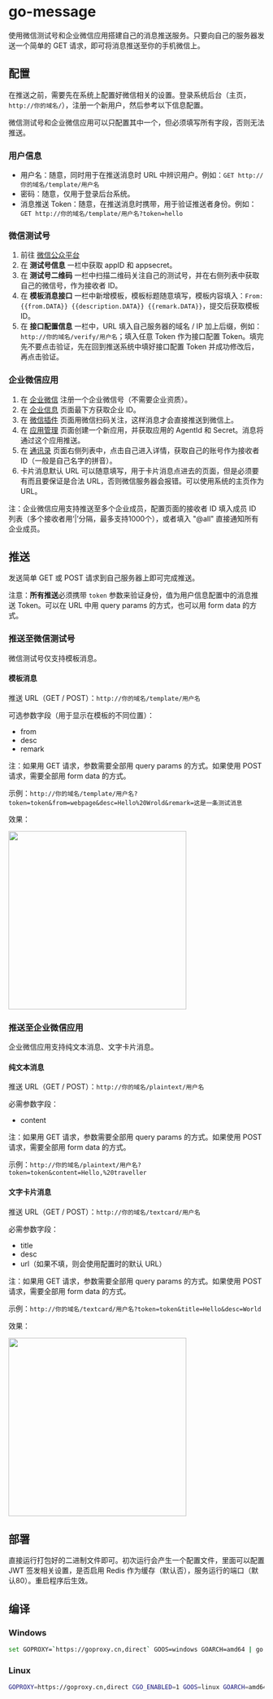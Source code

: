 # go-message

使用微信测试号和企业微信应用搭建自己的消息推送服务。只要向自己的服务器发送一个简单的 GET 请求，即可将消息推送至你的手机微信上。

## 配置

在推送之前，需要先在系统上配置好微信相关的设置。登录系统后台（主页，`http://你的域名/`），注册一个新用户，然后参考以下信息配置。

微信测试号和企业微信应用可以只配置其中一个，但必须填写所有字段，否则无法推送。

### 用户信息

+ 用户名：随意，同时用于在推送消息时 URL 中辨识用户。例如：`GET http://你的域名/template/用户名`
+ 密码：随意，仅用于登录后台系统。
+ 消息推送 Token：随意，在推送消息时携带，用于验证推送者身份。例如：`GET http://你的域名/template/用户名?token=hello`

### 微信测试号

1. 前往 [微信公众平台](https://mp.weixin.qq.com/debug/cgi-bin/sandboxinfo?action=showinfo&t=sandbox/index)
2. 在 **测试号信息** 一栏中获取 appID 和 appsecret。
3. 在 **测试号二维码** 一栏中扫描二维码关注自己的测试号，并在右侧列表中获取自己的微信号，作为接收者 ID。
4. 在 **模板消息接口** 一栏中新增模板，模板标题随意填写，模板内容填入：`From: {{from.DATA}} {{description.DATA}} {{remark.DATA}}`，提交后获取模板 ID。
5. 在 **接口配置信息** 一栏中，URL 填入自己服务器的域名 / IP 加上后缀，例如：`http://你的域名/verify/用户名`；填入任意 Token 作为接口配置 Token。填完先不要点击验证，先在回到推送系统中填好接口配置 Token 并成功修改后，再点击验证。

### 企业微信应用

1. 在 [企业微信](https://work.weixin.qq.com/) 注册一个企业微信号（不需要企业资质）。
2. 在 [企业信息](https://work.weixin.qq.com/wework_admin/frame#profile) 页面最下方获取企业 ID。
3. 在 [微信插件](https://work.weixin.qq.com/wework_admin/frame#profile/wxPlugin) 页面用微信扫码关注，这样消息才会直接推送到微信上。
4. 在 [应用管理](https://work.weixin.qq.com/wework_admin/frame#apps) 页面创建一个新应用，并获取应用的 AgentId 和 Secret。消息将通过这个应用推送。
5. 在 [通讯录](https://work.weixin.qq.com/wework_admin/frame#contacts) 页面右侧列表中，点击自己进入详情，获取自己的账号作为接收者 ID（一般是自己名字的拼音）。
6. 卡片消息默认 URL 可以随意填写，用于卡片消息点进去的页面，但是必须要有而且要保证是合法 URL，否则微信服务器会报错。可以使用系统的主页作为 URL。

注：企业微信应用支持推送至多个企业成员，配置页面的接收者 ID 填入成员 ID 列表（多个接收者用‘|’分隔，最多支持1000个），或者填入 "@all" 直接通知所有企业成员。

## 推送

发送简单 GET 或 POST 请求到自己服务器上即可完成推送。

注意：**所有推送**必须携带 `token` 参数来验证身份，值为用户信息配置中的消息推送 Token。可以在 URL 中用 query params 的方式，也可以用 form data 的方式。

### 推送至微信测试号

微信测试号仅支持模板消息。

#### 模板消息

推送 URL（GET / POST）：`http://你的域名/template/用户名`

可选参数字段（用于显示在模板的不同位置）：

+ from
+ desc
+ remark

注：如果用 GET 请求，参数需要全部用 query params 的方式。如果使用 POST 请求，需要全部用 form data 的方式。

示例：`http://你的域名/template/用户名?token=token&from=webpage&desc=Hello%20Wrold&remark=这是一条测试消息`

效果：

<a href="https://sm.ms/image/GHiuts3IolUwjpn" target="_blank"><img src="https://s2.loli.net/2022/03/09/GHiuts3IolUwjpn.jpg" width="350"></a>

### 推送至企业微信应用

企业微信应用支持纯文本消息、文字卡片消息。

#### 纯文本消息

推送 URL（GET / POST）：`http://你的域名/plaintext/用户名`

必需参数字段：

+ content

注：如果用 GET 请求，参数需要全部用 query params 的方式。如果使用 POST 请求，需要全部用 form data 的方式。

示例：`http://你的域名/plaintext/用户名?token=token&content=Hello,%20traveller`

#### 文字卡片消息

推送 URL（GET / POST）：`http://你的域名/textcard/用户名`

必需参数字段：

+ title
+ desc
+ url（如果不填，则会使用配置时的默认 URL）

注：如果用 GET 请求，参数需要全部用 query params 的方式。如果使用 POST 请求，需要全部用 form data 的方式。

示例：`http://你的域名/textcard/用户名?token=token&title=Hello&desc=World`

效果：

<a href="https://sm.ms/image/rnMPmTevh3B2AxH" target="_blank"><img src="https://s2.loli.net/2022/03/09/rnMPmTevh3B2AxH.jpg" width="350"></a>

## 部署

直接运行打包好的二进制文件即可。初次运行会产生一个配置文件，里面可以配置 JWT 签发相关设置，是否启用 Redis 作为缓存（默认否），服务运行的端口（默认80）。重启程序后生效。

## 编译

### Windows

```sh
set GOPROXY=`https://goproxy.cn,direct` GOOS=windows GOARCH=amd64 | go build -o go-message.exe go-message-pusher
```

### Linux

```sh
GOPROXY=https://goproxy.cn,direct CGO_ENABLED=1 GOOS=linux GOARCH=amd64 go build -o go-message go-message-pusher
```
